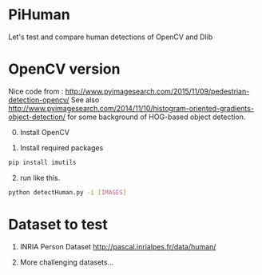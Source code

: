 # PiHuman

Let's test and compare human detections of OpenCV and Dlib

# OpenCV version

Nice code from : http://www.pyimagesearch.com/2015/11/09/pedestrian-detection-opencv/
See also http://www.pyimagesearch.com/2014/11/10/histogram-oriented-gradients-object-detection/ for some background of HOG-based object detection.

0. Install OpenCV

1. Install required packages 
  ```bash
  pip install imutils
  ```

2. run like this.
  ```bash
  python detectHuman.py -i [IMAGES]
  ```

# Dataset to test 

1. INRIA Person Dataset
http://pascal.inrialpes.fr/data/human/

2. More challenging datasets...
